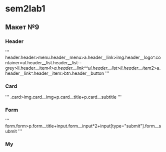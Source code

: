 # sem2lab1

## Макет №9 ##

### Header ###

'''
    header.header>menu.header__menu>a.header__link>img.header__logo^.container>ul.header__list.header__list--grey>li.header__item*4>a.header__link^^ul.header__list>li.header__item*2>a.header__link^.header__item>btn.header__button
'''

### Card ###

'''
    .card>img.card__img+p.card__title+p.card__subtitle
'''

### Form ###

'''
    form.form>p.form__title+input.form__input*2+input[type="submit"].form__submit
'''

### My #
